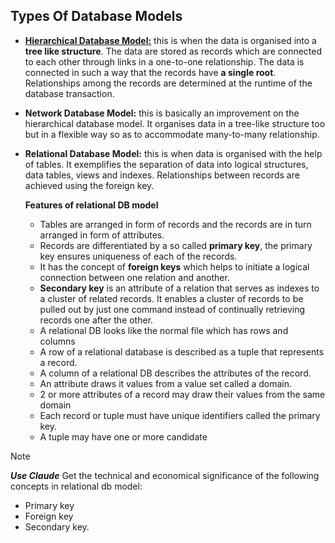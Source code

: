 ## Types Of Database Models

- <u><b>Hierarchical Database Model:</b></u> this is when the data is organised into a **tree like structure**. The data are stored as records which are connected to each other through links in a one-to-one relationship. The data is connected in such a way that the records have **a single root**. Relationships among the records are determined at the runtime of the database transaction.

- **Network Database Model:** this is basically an improvement on the hierarchical database model. It organises data in a tree-like structure too but in a flexible way so as to accommodate many-to-many relationship.

- **Relational Database Model:** this is when data is organised with the help of tables. It exemplifies the separation of data into logical structures, data tables, views and indexes. Relationships between records are achieved using the foreign key.
	
	**Features of relational DB model**
	- Tables are arranged in form of records and the records are in turn arranged in form of attributes.
	- Records are differentiated by a so called **primary key**, the primary key ensures uniqueness of each of the records.
	- It has the concept of **foreign keys** which helps to initiate a logical connection between one relation and another.
	- **Secondary key** is an attribute of a relation that serves as indexes to a cluster of related records. It enables a cluster of records to be pulled out by just one command instead of continually retrieving records one after the other.
	- A relational DB looks like the normal file which has rows and columns
	- A row of a relational database is described as a tuple that represents a record.
	- A column of a relational DB describes the attributes of the record.
	- An attribute draws it values from a value set called a domain.
	- 2 or more attributes of a record may draw their values from the same domain
	- Each record or tuple must have unique identifiers called the primary key.
	- A tuple may have one or more candidate 

> [!NOTE]
> ***Use Claude***
> Get the technical and economical significance of the following concepts in relational db model:
> - Primary key
> - Foreign key
> - Secondary key.


